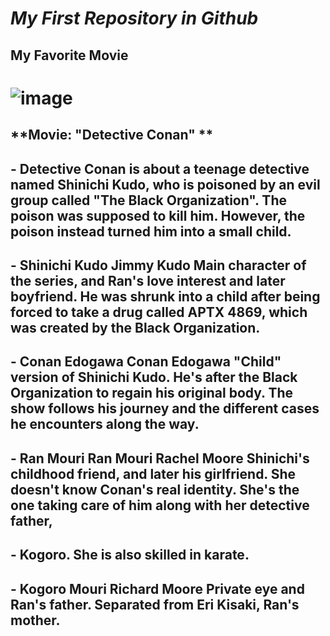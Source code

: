 # *My First  Repository in Github*

## My Favorite Movie

# ![image](https://github.com/Grimoreheart/app-dev/assets/151589691/065f753d-8fad-4f87-98f5-1d9dd43db77c)


## **Movie: "Detective  Conan" **
  
## - Detective Conan is about a teenage detective named Shinichi Kudo, who is poisoned by an evil group called "The Black Organization". The poison was supposed to kill him. However, the poison instead turned him into a small child.
##  - Shinichi Kudo	Jimmy Kudo	Main character of the series, and Ran's love interest and later boyfriend. He was shrunk into a child after being forced to take a drug called APTX 4869, which was created by the Black Organization.

## - Conan Edogawa	Conan Edogawa	"Child" version of Shinichi Kudo. He's after the Black Organization to regain his original body. The show follows his journey and the different cases he encounters along the way.
##  - Ran Mouri	Ran Mouri	Rachel Moore	Shinichi's childhood friend, and later his girlfriend. She doesn't know Conan's real identity. She's the one taking care of him along with her detective father,
##  - Kogoro. She is also skilled in karate.
##  - Kogoro Mouri	Richard Moore	Private eye and Ran's father. Separated from Eri Kisaki, Ran's mother.



